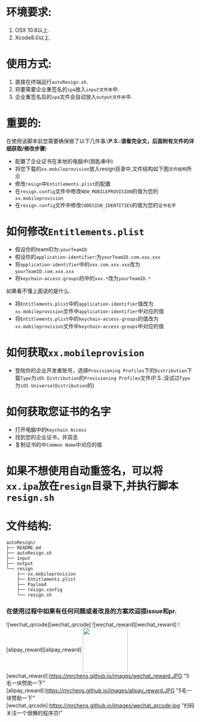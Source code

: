 # 环境要求:
1. OSX 10.8以上.
2. Xcode8.0以上.

# 使用方式:       
1. 直接在终端运行`autoResign.sh`.
2. 将要需要企业重签名的`ipa`放入`input文件夹`中.
3. 企业重签名后的`ipa`文件会自动放入`output文件夹`中.

# 重要的:
在使用该脚本前您需要确保做了以下几件事:(__P.S.:请看完全文，后面附有文件的详细获取/修改步骤__)
- 配置了企业证书在本地的电脑中(钥匙串中)
- 将您下载的`xx.mobileprovision`放入resign目录中,文件结构如下图`文件结构`所示
- 修改`resign`中`Entitlements.plist`的配置
- 在`resign.config`文件中修改`NEW_MOBILEPROVISION`的值为您的`xx.mobileprovision`
- 在`resign.config`文件中修改`CODESIGN_IDENTITIES`的值为您的`证书名字`

# 如何修改`Entitlements.plist`
  - 假设你的teamID为:`yourTeamID`
  - 假设你的`application-identifier`:为`yourTeamID.com.xxx.xxx`
  - 将`application-identifier`中的`xxx.com.xxx.xxx`改为`yourTeamID.com.xxx.xxx`
  - 将`keychain-access-groups`的中的`xxx.*`改为`yourTeamID.*`


如果看不懂上面说的是什么.
- 将`Entitlements.plist`中的`application-identifier`值改为`xx.mobileprovision`文件中`application-identifier`中对应的值
- 将`Entitlements.plist`中的`keychain-access-groups`的值改为`xx.mobileprovision`文件中`keychain-access-groups`中对应的值

# 如何获取`xx.mobileprovision`
- 登陆你的企业开发者账号，选择`Provisioning Profiles`下的`Distribution`下载`Type`为`iOS Distribution`的`Provisioning Profiles`文件(P.S.:没试过`Type`为`iOS UniversalDistribution`的)

# 如何获取您证书的名字
- 打开电脑中的`Keychain Access`
- 找到您的企业证书，并双击
- 复制证书的中`Common Name`中对应的值

# 如果不想使用自动重签名，可以将`xx.ipa`放在`resign`目录下,并执行脚本`resign.sh`
# 文件结构:
    autoResign/
    ├── README.md
    ├── autoResign.sh
    ├── input
    ├── output
    └── resign
        ├── xx.mobileprovision
        ├── Entitlements.plist
        ├── Payload
        ├── resign.config
        └── resign.sh


### 在使用过程中如果有任何问题或者改良的方案欢迎提issue和pr.
![wechat_qrcode][wechat_qrcode]
![wechat_reward][wechat_reward]
![alipay_reward][alipay_reward]
<img src="https://mrchens.github.io/images/wechat_reward.JPG" width="120" height="120" align=center />
[wechat_reward]:https://mrchens.github.io/images/wechat_reward.JPG "5毛一块赞助一下"
[alipay_reward]:https://mrchens.github.io/images/alipay_reward.JPG "5毛一块赞助一下"
[wechat_qrcode]:https://mrchens.github.io/images/wechat_qrcode.jpg "扫码关注一个很懒的程序员!"
